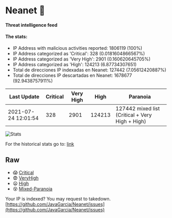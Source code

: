 # Neanet :hocho:
#### Threat intelligence feed
#### The stats:

- IP Address with malicious activities reported: 1806119 (100%)
- IP Address categorized as 'Critical':  328 (0.0181604866567%)
- IP Address categorized as 'Very High':  2901 (0.160620645705%)
- IP Address categorized as 'High':  124213 (6.87734307651)
- Total de direcciones IP indexadas en Neanet:  127442 (7.05612420887%)
- Total de direcciones IP descartadas en Neanet:  1678677 (92.9438757911%)

| Last Update | Critical | Very High | High | Paranoia |
| --- | --- | --- | --- | --- |
| 2021-07-24 12:01:54 | 328 | 2901 | 124213 | 127442 mixed list (Critical + Very High + High)|

![Stats](https://docs.google.com/spreadsheets/d/e/2PACX-1vSnaNMIXVabIpDJjufMlzH7poXnshF3mgd8Is1g9ytUEzVsP5my4Trn8f-xkoLLQ38xpL3HtmUexLo6/pubchart?oid=501124687&format=image)

For the historical stats go to: [link](/stats.csv)
## Raw
- :scream: [Critical](https://raw.githubusercontent.com/JavaGarcia/Neanet/master/blacklists/neanet_critical.txt)
- :fearful: [VeryHigh](https://raw.githubusercontent.com/JavaGarcia/Neanet/master/blacklists/neanet_veryHigh.txtt)
- :frowning: [High](https://raw.githubusercontent.com/JavaGarcia/Neanet/master/blacklists/neanet_high.txt)
- :dizzy_face: [Mixed-Paranoia](https://raw.githubusercontent.com/JavaGarcia/Neanet/master/blacklists/neanet_all.txt)


Your IP is indexed? You may request to takedown. [https://github.com/JavaGarcia/Neanet/issues](https://github.com/JavaGarcia/Neanet/issues)















































































































































































































































































































































































































































































































































































































































































































































































































































































































































































































































































































































































































































































































































































































































































































































































































































































































































































































































































































































































































































































































































































































































































































































































































































































































































































































































































































































































































































































































































































































































































































































































































































































































































































































































































































































































































































































































































































































































































































































































































































































































































































































































































































































































































































































































































































































































































































































































































































































































































































































































































































































































































































































































































































































































































































































































































































































































































































































































































































































































































































































































































































































































































































































































































































































































































































































































































































































































































































































































































































































































































































































































































































































































































































































































































































































































































































































































































































































































































































































































